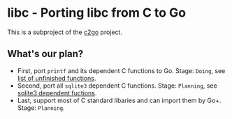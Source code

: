 libc - Porting libc from C to Go
======

This is a subproject of the [c2go](https://github.com/goplus/c2go) project.

## What's our plan?

- First, port `printf` and its dependent C functions to Go. Stage: `Doing`, see [list of unfinished functions](https://github.com/goplus/libc/blob/musl-go/c2go_autogen.go).
- Second, port all `sqlite3` dependent C functions. Stage: `Planning`, see [sqlite3 dependent fuctions](https://github.com/goplus/sqlite/blob/main/c2go_autogen.go).
- Last, support most of C standard libaries and can import them by Go+. Stage: `Planning`.
